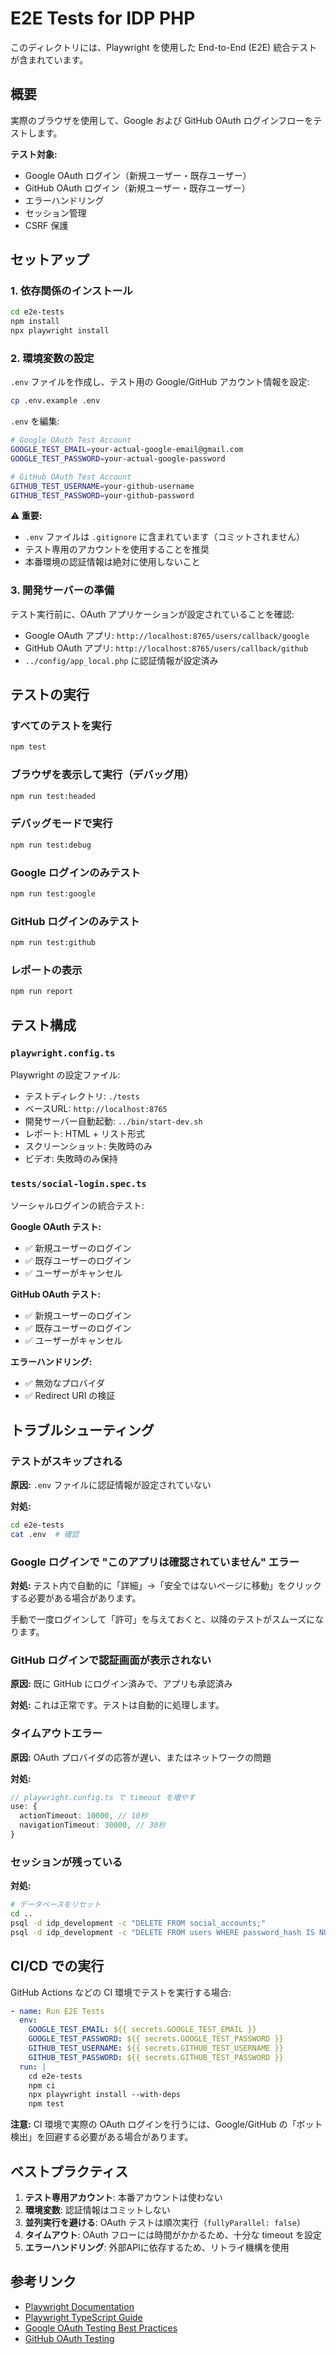 # E2E Tests for IDP PHP

このディレクトリには、Playwright を使用した End-to-End (E2E) 統合テストが含まれています。

## 概要

実際のブラウザを使用して、Google および GitHub OAuth ログインフローをテストします。

**テスト対象:**
- Google OAuth ログイン（新規ユーザー・既存ユーザー）
- GitHub OAuth ログイン（新規ユーザー・既存ユーザー）
- エラーハンドリング
- セッション管理
- CSRF 保護

## セットアップ

### 1. 依存関係のインストール

```bash
cd e2e-tests
npm install
npx playwright install
```

### 2. 環境変数の設定

`.env` ファイルを作成し、テスト用の Google/GitHub アカウント情報を設定:

```bash
cp .env.example .env
```

`.env` を編集:

```bash
# Google OAuth Test Account
GOOGLE_TEST_EMAIL=your-actual-google-email@gmail.com
GOOGLE_TEST_PASSWORD=your-actual-google-password

# GitHub OAuth Test Account
GITHUB_TEST_USERNAME=your-github-username
GITHUB_TEST_PASSWORD=your-github-password
```

**⚠️ 重要:**
- `.env` ファイルは `.gitignore` に含まれています（コミットされません）
- テスト専用のアカウントを使用することを推奨
- 本番環境の認証情報は絶対に使用しないこと

### 3. 開発サーバーの準備

テスト実行前に、OAuth アプリケーションが設定されていることを確認:

- Google OAuth アプリ: `http://localhost:8765/users/callback/google`
- GitHub OAuth アプリ: `http://localhost:8765/users/callback/github`
- `../config/app_local.php` に認証情報が設定済み

## テストの実行

### すべてのテストを実行

```bash
npm test
```

### ブラウザを表示して実行（デバッグ用）

```bash
npm run test:headed
```

### デバッグモードで実行

```bash
npm run test:debug
```

### Google ログインのみテスト

```bash
npm run test:google
```

### GitHub ログインのみテスト

```bash
npm run test:github
```

### レポートの表示

```bash
npm run report
```

## テスト構成

### `playwright.config.ts`

Playwright の設定ファイル:
- テストディレクトリ: `./tests`
- ベースURL: `http://localhost:8765`
- 開発サーバー自動起動: `../bin/start-dev.sh`
- レポート: HTML + リスト形式
- スクリーンショット: 失敗時のみ
- ビデオ: 失敗時のみ保持

### `tests/social-login.spec.ts`

ソーシャルログインの統合テスト:

**Google OAuth テスト:**
- ✅ 新規ユーザーのログイン
- ✅ 既存ユーザーのログイン
- ✅ ユーザーがキャンセル

**GitHub OAuth テスト:**
- ✅ 新規ユーザーのログイン
- ✅ 既存ユーザーのログイン
- ✅ ユーザーがキャンセル

**エラーハンドリング:**
- ✅ 無効なプロバイダ
- ✅ Redirect URI の検証

## トラブルシューティング

### テストがスキップされる

**原因:** `.env` ファイルに認証情報が設定されていない

**対処:**
```bash
cd e2e-tests
cat .env  # 確認
```

### Google ログインで "このアプリは確認されていません" エラー

**対処:** テスト内で自動的に「詳細」→「安全ではないページに移動」をクリックする必要がある場合があります。

手動で一度ログインして「許可」を与えておくと、以降のテストがスムーズになります。

### GitHub ログインで認証画面が表示されない

**原因:** 既に GitHub にログイン済みで、アプリも承認済み

**対処:** これは正常です。テストは自動的に処理します。

### タイムアウトエラー

**原因:** OAuth プロバイダの応答が遅い、またはネットワークの問題

**対処:**
```typescript
// playwright.config.ts で timeout を増やす
use: {
  actionTimeout: 10000, // 10秒
  navigationTimeout: 30000, // 30秒
}
```

### セッションが残っている

**対処:**
```bash
# データベースをリセット
cd ..
psql -d idp_development -c "DELETE FROM social_accounts;"
psql -d idp_development -c "DELETE FROM users WHERE password_hash IS NULL;"
```

## CI/CD での実行

GitHub Actions などの CI 環境でテストを実行する場合:

```yaml
- name: Run E2E Tests
  env:
    GOOGLE_TEST_EMAIL: ${{ secrets.GOOGLE_TEST_EMAIL }}
    GOOGLE_TEST_PASSWORD: ${{ secrets.GOOGLE_TEST_PASSWORD }}
    GITHUB_TEST_USERNAME: ${{ secrets.GITHUB_TEST_USERNAME }}
    GITHUB_TEST_PASSWORD: ${{ secrets.GITHUB_TEST_PASSWORD }}
  run: |
    cd e2e-tests
    npm ci
    npx playwright install --with-deps
    npm test
```

**注意:** CI 環境で実際の OAuth ログインを行うには、Google/GitHub の「ボット検出」を回避する必要がある場合があります。

## ベストプラクティス

1. **テスト専用アカウント**: 本番アカウントは使わない
2. **環境変数**: 認証情報はコミットしない
3. **並列実行を避ける**: OAuth テストは順次実行（`fullyParallel: false`）
4. **タイムアウト**: OAuth フローには時間がかかるため、十分な timeout を設定
5. **エラーハンドリング**: 外部APIに依存するため、リトライ機構を使用

## 参考リンク

- [Playwright Documentation](https://playwright.dev/)
- [Playwright TypeScript Guide](https://playwright.dev/docs/test-typescript)
- [Google OAuth Testing Best Practices](https://developers.google.com/identity/protocols/oauth2/web-server#testing)
- [GitHub OAuth Testing](https://docs.github.com/en/developers/apps/building-oauth-apps/testing-oauth-apps)
